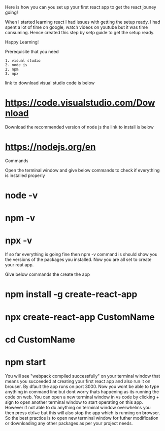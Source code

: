 Here is how you can you set up your first react app to get the react jouney going!

When I started learning react I had issues with getting the setup ready. I had spent a lot of time on google, watch videos on youtube but it was time consuming. Hence created this step by setp guide to get the setup ready.

Happy Learning!

Prerequisite that you need

    1. visual studio
    2. node js
    2. npm
    3. npx

link to download visual studio code is below
# https://code.visualstudio.com/Download

Download the recommended version of node js the link to install is below

# https://nodejs.org/en

Commands

Open the terminal window and give below commands to check if everything is installed properly

# node -v
# npm -v
# npx -v

If so far everything is going fine then npm -v command is should show you the versions of the packages you installed. Now you are all set to create your reat app.

Give below commands the create the app

# npm install -g create-react-app
# npx create-react-app CustomName
# cd CustomName
# npm start

You will see "webpack compiled successfully" on your terminal window that means you succeeded at creating your first react app and also run it on brouser. By dfault the app runs on port 3000. 
Now you wont be able to type anything in command line but dont worry thats happening as its running the code on web. 
You can open a new terminal window in vs code by clicking + sign to open another terminal window to start operating on this app. 
However if not able to do anything on terminal window overwhelms you then press ctrl+c but this will also stop the app which is running on browser. So the best practice is to open new terminal window for futher modification or downloading any other packages as per your project needs.

